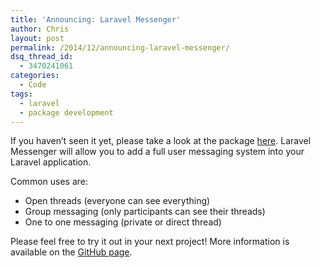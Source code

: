```yaml
---
title: 'Announcing: Laravel Messenger'
author: Chris
layout: post
permalink: /2014/12/announcing-laravel-messenger/
dsq_thread_id:
  - 3470241061
categories:
  - Code
tags:
  - laravel
  - package development
---
```

If you haven&#8217;t seen it yet, please take a look at the package <a href="https://github.com/cmgmyr/laravel-messenger" target="_blank">here</a>. Laravel Messenger will allow you to add a full user messaging system into your Laravel application.<!--more-->

Common uses are:

  * Open threads (everyone can see everything)
  * Group messaging (only participants can see their threads)
  * One to one messaging (private or direct thread)

Please feel free to try it out in your next project! More information is available on the <a href="https://github.com/cmgmyr/laravel-messenger" target="_blank">GitHub page</a>.